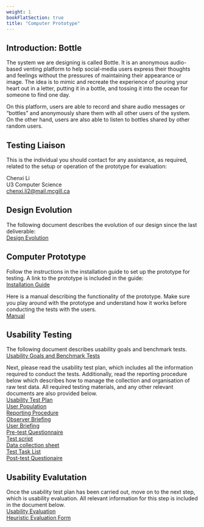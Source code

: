 ```yaml
---
weight: 1
bookFlatSection: true
title: "Computer Prototype"
---
```


## Introduction: Bottle
The system we are designing is called Bottle. It is an anonymous audio-based venting platform to help social-media users express their thoughts and feelings without the pressures of maintaining their appearance or image. The idea is to mimic and recreate the experience of pouring your heart out in a letter, putting it in a bottle, and tossing it into the ocean for someone to find one day.

On this platform, users are able to record and share audio messages or “bottles” and anonymously share them with all other users of the system. On the other hand, users are also able to listen to bottles shared by other random users.

## Testing Liaison
This is the individual you should contact for any assistance, as required, related to the setup or operation of the prototype for evaluation:  

Chenxi Li  
U3 Computer Science  
chenxi.li2@mail.mcgill.ca
 
## Design Evolution
The following document describes the evolution of our design since the last deliverable:  
<a href="../pdfs/computer/design_evolution.pdf" target="_blank">Design Evolution</a>  

## Computer Prototype
Follow the instructions in the installation guide to set up the prototype for testing. A link to the prototype is included in the guide:  
<a href="../pdfs/computer/installation_guide.pdf" target="_blank">Installation Guide</a>  

Here is a manual describing the functionality of the prototype. Make sure you play around
with the prototype and understand how it works before conducting the tests with the users.  
<a href="../pdfs/computer/manual.pdf" target="_blank">Manual</a>  

## Usability Testing
The following document describes usability goals and benchmark tests.  
<a href="../pdfs/computer/usability_goals_benchmark_tests.pdf" target="_blank">Usability Goals and Benchmark Tests</a>  

Next, please read the usability test plan, which includes all the information required
to conduct the tests. Additionally, read the reporting procedure below which describes
how to manage the collection and organisation of raw test data.
All required testing materials, and any other relevant documents are also provided below.  
<a href="../pdfs/computer/usability_test_plan.pdf" target="_blank">Usability Test Plan</a>  
<a href="../pdfs/computer/user_population.pdf" target="_blank">User Population</a>  
<a href="../pdfs/computer/reporting_procedure.pdf" target="_blank">Reporting Procedure</a>  
<a href="../pdfs/computer/test_docs/observer_briefing.pdf" target="_blank">Observer Briefing</a>  
<a href="../pdfs/computer/test_docs/user_briefing.pdf" target="_blank">User Briefing</a>  
<a href="../pdfs/computer/test_docs/pretest_questionnaire.pdf" target="_blank">Pre-test Questionnaire</a>  
<a href="../pdfs/computer/test_docs/test_script.pdf" target="_blank">Test script</a>  
<a href="../pdfs/computer/test_docs/data_collection_sheet.pdf" target="_blank">Data collection sheet</a>  
<a href="../pdfs/computer/test_docs/test_tasks.pdf" target="_blank">Test Task List</a>  
<a href="../pdfs/computer/test_docs/posttest_questionnaire.pdf" target="_blank">Post-test Questionaire</a>  

## Usability Evalutation
Once the usability test plan has been carried out, move on to the next step, which is 
usability evaluation. All relevant information for this step is included in the document below.  
<a href="../pdfs/computer/usability_evaluation.pdf" target="_blank">Usability Evaluation</a>  
<a href="../pdfs/computer/heuristic_eval_form.pdf" target="_blank">Heuristic Evaluation Form</a>